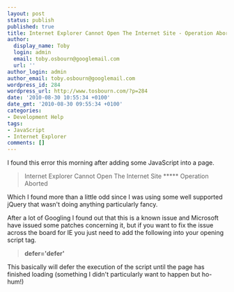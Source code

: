 ```yaml
---
layout: post
status: publish
published: true
title: Internet Explorer Cannot Open The Internet Site - Operation Aborted
author:
  display_name: Toby
  login: admin
  email: toby.osbourn@googlemail.com
  url: ''
author_login: admin
author_email: toby.osbourn@googlemail.com
wordpress_id: 284
wordpress_url: http://www.tosbourn.com/?p=284
date: '2010-08-30 10:55:34 +0100'
date_gmt: '2010-08-30 09:55:34 +0100'
categories:
- Development Help
tags:
- JavaScript
- Internet Explorer
comments: []
---
```

<p>I found this error this morning after adding some JavaScript into a page.</p>
<blockquote><p>Internet Explorer Cannot Open The Internet Site ***** Operation Aborted</p></blockquote>
<p>Which I found more than a little odd since I was using some well supported jQuery that wasn't doing anything particularly fancy.</p>
<p>After a lot of Googling I found out that this is a known issue and Microsoft have issued some patches concerning it, but if you want to fix the issue across the board for IE you just need to add the following into your opening script tag.</p>
<blockquote><p><strong>defer='defer'</strong></p></blockquote>
<p>This basically will defer the execution of the script until the page has finished loading (something I didn't particularly want to happen but ho-hum!)</p>
